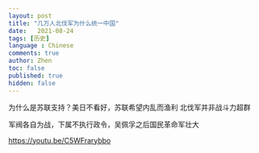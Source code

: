 ```yaml
---
layout: post
title: "几万人北伐军为什么统一中国"
date:   2021-08-24
tags: [历史]
language : Chinese
comments: true
author: Zhen
toc: false
published: true
hidden: false
---
```


为什么是苏联支持？美日不看好，苏联希望内乱而渔利
北伐军并非战斗力超群

军阀各自为战，下属不执行政令，吴佩孚之后国民革命军壮大

https://youtu.be/C5WFrarybbo

<!--stackedit_data:
eyJoaXN0b3J5IjpbMTc1NDU5OTcwNiwyOTI4MzgwMjgsLTEyNT
Y2Mzc3ODIsMTIxNDM5OTk4LDE1MjIwNDYwMTBdfQ==
-->